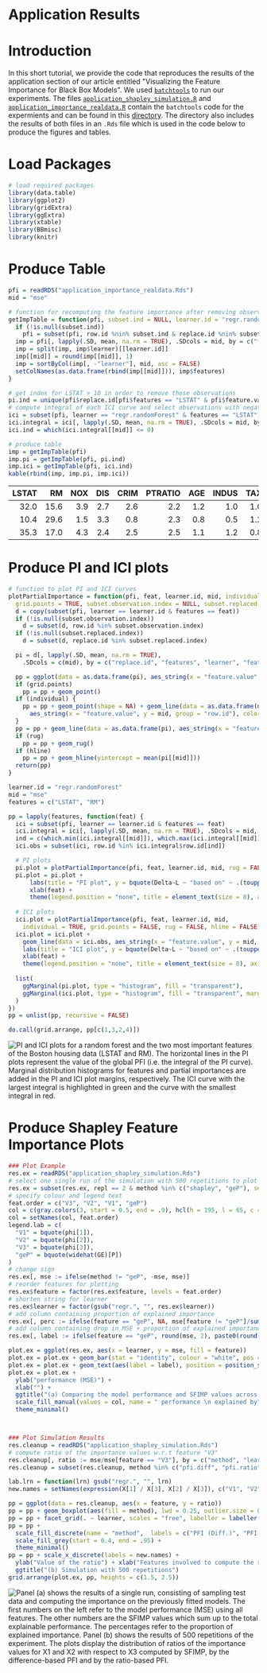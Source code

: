 Application Results
================

Introduction
============

In this short tutorial, we provide the code that reproduces the results of the application section of our article entitled "Visualizing the Feature Importance for Black Box Models". We used [`batchtools`](https://github.com/mllg/batchtools) to run our experiments. The files [`application_shapley_simulation.R`](https://github.com/giuseppec/featureImportance/blob/master/ecml-demo/application_shapley_simulation.R) and [`application_importance_realdata.R`](https://github.com/giuseppec/featureImportance/blob/master/ecml-demo/application_importance_realdata.R) contain the `batchtools` code for the expermients and can be found in this [directory](https://github.com/giuseppec/featureImportance/tree/master/ecml-demo). The directory also includes the results of both files in an `.Rds` file which is used in the code below to produce the figures and tables.

Load Packages
=============

``` r
# load required packages
library(data.table)
library(ggplot2)
library(gridExtra)
library(ggExtra)
library(xtable)
library(BBmisc)
library(knitr)
```

Produce Table
=============

``` r
pfi = readRDS("application_importance_realdata.Rds")
mid = "mse"

# function for recomputing the feature importance after removing observations indexed by subset.ind
getImpTable = function(pfi, subset.ind = NULL, learner.id = "regr.randomForest", mid = "mse") {
  if (!is.null(subset.ind))
    pfi = subset(pfi, row.id %nin% subset.ind & replace.id %nin% subset.ind)
  imp = pfi[, lapply(.SD, mean, na.rm = TRUE), .SDcols = mid, by = c("features", "learner")]
  imp = split(imp, imp$learner)[[learner.id]]
  imp[[mid]] = round(imp[[mid]], 1)
  imp = sortByCol(imp[, -"learner"], mid, asc = FALSE)
  setColNames(as.data.frame(rbind(imp[[mid]])), imp$features)
}

# get index for LSTAT > 10 in order to remove those observations
pi.ind = unique(pfi$replace.id[pfi$features == "LSTAT" & pfi$feature.value > 10])
# compute integral of each ICI curve and select observations with negative ICI integral
ici = subset(pfi, learner == "regr.randomForest" & features == "LSTAT")
ici.integral = ici[, lapply(.SD, mean, na.rm = TRUE), .SDcols = mid, by = "row.id"]
ici.ind = which(ici.integral[[mid]] <= 0)

# produce table
imp = getImpTable(pfi)
imp.pi = getImpTable(pfi, pi.ind)
imp.ici = getImpTable(pfi, ici.ind)
kable(rbind(imp, imp.pi, imp.ici))
```

|  LSTAT|    RM|  NOX|  DIS|  CRIM|  PTRATIO|  AGE|  INDUS|  TAX|  RAD|    B|   ZN|  CHAS|
|------:|-----:|----:|----:|-----:|--------:|----:|------:|----:|----:|----:|----:|-----:|
|   32.0|  15.6|  3.9|  2.7|   2.6|      2.2|  1.2|    1.0|  1.0|  0.8|  0.8|  0.1|   0.1|
|   10.4|  29.6|  1.5|  3.3|   0.8|      2.3|  0.8|    0.5|  1.2|  1.1|  0.6|  0.2|   0.2|
|   35.3|  17.0|  4.3|  2.4|   2.5|      2.5|  1.1|    1.2|  0.8|  0.9|  0.8|  0.1|   0.1|

Produce PI and ICI plots
========================

``` r
# function to plot PI and ICI curves
plotPartialImportance = function(pfi, feat, learner.id, mid, individual = FALSE, rug = TRUE, hline = TRUE, 
  grid.points = TRUE, subset.observation.index = NULL, subset.replaced.index = NULL) {
  d = copy(subset(pfi, learner == learner.id & features == feat))
  if (!is.null(subset.observation.index))
    d = subset(d, row.id %in% subset.observation.index)
  if (!is.null(subset.replaced.index))
    d = subset(d, replace.id %in% subset.replaced.index)

  pi = d[, lapply(.SD, mean, na.rm = TRUE),
    .SDcols = c(mid), by = c("replace.id", "features", "learner", "feature.value")]

  pp = ggplot(data = as.data.frame(pi), aes_string(x = "feature.value", y = mid))
  if (grid.points)
    pp = pp + geom_point()
  if (individual) {
    pp = pp + geom_point(shape = NA) + geom_line(data = as.data.frame(na.omit(d)),
      aes_string(x = "feature.value", y = mid, group = "row.id"), color = "gray")
  }
  pp = pp + geom_line(data = as.data.frame(pi), aes_string(x = "feature.value", y = mid))
  if (rug)
    pp = pp + geom_rug()
  if (hline)
    pp = pp + geom_hline(yintercept = mean(pi[[mid]]))
  return(pp)
}

learner.id = "regr.randomForest"
mid = "mse"
features = c("LSTAT", "RM")

pp = lapply(features, function(feat) {
  ici = subset(pfi, learner == learner.id & features == feat)
  ici.integral = ici[, lapply(.SD, mean, na.rm = TRUE), .SDcols = mid, by = "row.id"]
  ind = c(which.min(ici.integral[[mid]]), which.max(ici.integral[[mid]]))
  ici.obs = subset(ici, row.id %in% ici.integral$row.id[ind])

  # PI plots
  pi.plot = plotPartialImportance(pfi, feat, learner.id, mid, rug = FALSE)
  pi.plot = pi.plot +
      labs(title = "PI plot", y = bquote(Delta~L ~ "based on" ~ .(toupper(mid)))) +
      xlab(feat) +
      theme(legend.position = "none", title = element_text(size = 8), axis.title = element_text(size = 8))
  
  # ICI plots
  ici.plot = plotPartialImportance(pfi, feat, learner.id, mid,
    individual = TRUE, grid.points = FALSE, rug = FALSE, hline = FALSE)
  ici.plot = ici.plot +
    geom_line(data = ici.obs, aes_string(x = "feature.value", y = mid, color = "factor(row.id)", group = "row.id")) +
    labs(title = "ICI plot", y = bquote(Delta~L ~ "based on" ~ .(toupper(mid)))) +
    xlab(feat) +
    theme(legend.position = "none", title = element_text(size = 8), axis.title = element_text(size = 8))
  
  list(
    ggMarginal(pi.plot, type = "histogram", fill = "transparent"),
    ggMarginal(ici.plot, type = "histogram", fill = "transparent", margins = "y")
  )
})
pp = unlist(pp, recursive = FALSE)

do.call(grid.arrange, pp[c(1,3,2,4)])
```

![PI and ICI plots for a random forest and the two most important features of the Boston housing data (LSTAT and RM). The horizontal lines in the PI plots represent the value of the global PFI (i.e. the integral of the PI curve). Marginal distribution histograms for features and partial importances are added in the PI and ICI plot margins, respectively. The ICI curve with the largest integral is highlighted in green and the curve with the smallest integral in red.](application_results_files/figure-markdown_github/piplot-1.png)

Produce Shapley Feature Importance Plots
========================================

``` r
### Plot Example
res.ex = readRDS("application_shapley_simulation.Rds")
# select one single run of the simulation with 500 repetitions to plot the example
res.ex = subset(res.ex, repl == 2 & method %in% c("shapley", "geP"), select = c("learner", "feature", "mse", "method"))
# specify colour and legend text
feat.order = c("V3", "V2", "V1", "geP")
col = c(gray.colors(3, start = 0.5, end = .9), hcl(h = 195, l = 65, c = 100))
col = setNames(col, feat.order)
legend.lab = c(
  "V1" = bquote(phi[1]),
  "V2" = bquote(phi[2]),
  "V3" = bquote(phi[3]),
  "geP" = bquote(widehat(GE)[P])
)
# change sign
res.ex[, mse := ifelse(method != "geP", -mse, mse)]
# reorder features for plotting
res.ex$feature = factor(res.ex$feature, levels = feat.order)
# shorten string for learner
res.ex$learner = factor(gsub("regr.", "", res.ex$learner))
# add column containing proportion of explained importance
res.ex[, perc := ifelse(feature == "geP", NA, mse[feature != "geP"]/sum(mse[feature != "geP"])*100), by = c("learner")]
# add column containing drop in MSE + proportion of explained importance
res.ex[, label := ifelse(feature == "geP", round(mse, 2), paste0(round(mse, 2), " (", round(perc, 0), "%)"))]

plot.ex = ggplot(res.ex, aes(x = learner, y = mse, fill = feature))
plot.ex = plot.ex + geom_bar(stat = "identity", colour = "white", pos = "stack") + coord_flip()
plot.ex = plot.ex + geom_text(aes(label = label), position = position_stack(vjust = 0.5), size = 2.5)
plot.ex = plot.ex +
  ylab("performance (MSE)") +
  xlab("") +
  ggtitle("(a) Comparing the model performance and SFIMP values across different models") +
  scale_fill_manual(values = col, name = " performance \n explained by", labels = legend.lab) +
  theme_minimal()



### Plot Simulation Results
res.cleanup = readRDS("application_shapley_simulation.Rds")
# compute ratio of the importance values w.r.t feature "V3"
res.cleanup[, ratio := mse/mse[feature == "V3"], by = c("method", "learner", "repl")]
res.cleanup = subset(res.cleanup, method %in% c("pfi.diff", "pfi.ratio", "shapley") & feature != "V3")

lab.lrn = function(lrn) gsub("regr.", "", lrn)
new.names = setNames(expression(X[1] / X[3], X[2] / X[3]), c("V1", "V2"))

pp = ggplot(data = res.cleanup, aes(x = feature, y = ratio))
pp = pp + geom_boxplot(aes(fill = method), lwd = 0.25, outlier.size = 0.75)
pp = pp + facet_grid(. ~ learner, scales = "free", labeller = labeller(learner = lab.lrn))
pp = pp +
  scale_fill_discrete(name = "method",  labels = c("PFI (Diff.)", "PFI (Ratio)", "SFIMP"))  +
  scale_fill_grey(start = 0.4, end = .95) +
  theme_minimal()
pp = pp + scale_x_discrete(labels = new.names) +
  ylab("Value of the ratio") + xlab("Features involved to compute the ratio") +
  ggtitle("(b) Simulation with 500 repetitions")
grid.arrange(plot.ex, pp, heights = c(1.5, 2.5))
```

![Panel (a) shows the results of a single run, consisting of sampling test data and computing the importance on the previously fitted models. The first numbers on the left refer to the model performance (MSE) using all features. The other numbers are the SFIMP values which sum up to the total explainable performance. The percentages refer to the proportion of explained importance. Panel (b) shows the results of 500 repetitions of the experiment. The plots display the distribution of ratios of the importance values for *X*<sub>1</sub> and *X*<sub>2</sub> with respect to *X*<sub>3</sub> computed by SFIMP, by the difference-based PFI and by the ratio-based PFI.](application_results_files/figure-markdown_github/shapley-1.png)
